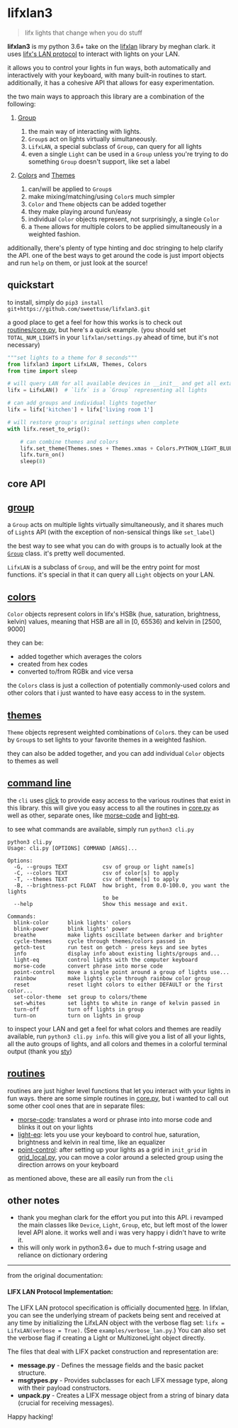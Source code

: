 # lifxlan3
> lifx lights that change when you do stuff

**lifxlan3** is my python 3.6+ take on the [lifxlan](https://github.com/mclarkk/lifxlan) library by meghan clark. it uses [lifx's LAN protocol](https://lan.developer.lifx.com/) to interact with lights on your LAN.

it allows you to control your lights in fun ways, both automatically and interactively with your keyboard, 
with many built-in routines to start. additionally, it has a cohesive API that allows for easy experimentation.

the two main ways to approach this library are a combination of the following:

1. [Group][group] 
    1. the main way of interacting with lights.
    1. `Group`s act on lights virtually simultaneously.
    1. `LifxLAN`, a special subclass of `Group`, can query for all lights
    1. even a single `Light` can be used in a `Group` unless you're trying to do something `Group` doesn't support, like set a label
    
1. [Colors][colors] and [Themes][themes] 
    1. can/will be applied to `Group`s
    1. make mixing/matching/using `Color`s much simpler
    1. `Color` and `Theme` objects can be added together
    1. they make playing around fun/easy
    1. individual `Color` objects represent, not surprisingly, a single `Color`
    1. a `Theme` allows for multiple colors to be applied simultaneously in a weighted fashion.

additionally, there's plenty of type hinting and doc stringing to help clarify the API.
one of the best ways to get around the code is just import objects and run `help` on them, or just look at the source!

## quickstart

to install, simply do `pip3 install git+https://github.com/sweettuse/lifxlan3.git`

a good place to get a feel for how this works is to check out [routines/core.py][core], but here's a quick example. (you should set `TOTAL_NUM_LIGHTS` in your `lifxlan/settings.py` ahead of time, but it's not necessary)

```python
"""set lights to a theme for 8 seconds"""
from lifxlan3 import LifxLAN, Themes, Colors
from time import sleep

# will query LAN for all available devices in __init__ and get all extant lights' settings in parallel
lifx = LifxLAN()  # `lifx` is a `Group` representing all lights

# can add groups and individual lights together
lifx = lifx['kitchen'] + lifx['living room 1']

# will restore group's original settings when complete
with lifx.reset_to_orig():

    # can combine themes and colors
    lifx.set_theme(Themes.snes + Themes.xmas + Colors.PYTHON_LIGHT_BLUE)  # weird theme, but ok
    lifx.turn_on()
    sleep(8)
```

## core API



## [group][group]

a `Group` acts on multiple lights virtually simultaneously, and it shares much of `Light`s API (with the exception of non-sensical things like `set_label`)

the best way to see what you can do with groups is to actually look at the [`Group`](https://github.com/sweettuse/lifxlan3/blob/master/lifxlan/group.py#L70)
class. it's pretty well documented.

`LifxLAN` is a subclass of `Group`, and will be the entry point for most functions.
it's special in that it can query all `Light` objects on your LAN.



## [colors][colors]

`Color` objects represent colors in lifx's HSBk (hue, saturation, brightness, kelvin) values, meaning that HSB are all in [0, 65536) and kelvin in [2500, 9000]

they can be:
- added together which averages the colors
- created from hex codes
- converted to/from RGBk and vice versa

the `Colors` class is just a collection of potentially commonly-used colors and other colors that i just wanted to have easy access to in the system.

## [themes][themes]

`Theme` objects represent weighted combinations of `Color`s.
they can be used by `Group`s to set lights to your favorite themes in a weighted fashion.

they can also be added together, and you can add individual `Color` objects to themes as well

## [command line](https://github.com/sweettuse/lifxlan3/blob/master/routines/lights/cli.py)

the `cli` uses [click](https://github.com/pallets/click) to provide easy access to the various routines that exist in this library.
this will give you easy access to all the routines in [core.py][core]
as well as other, separate ones, like [morse-code][morse-code]
and [light-eq][light-eq].

to see what commands are available, simply run ```python3 cli.py```


```
python3 cli.py
Usage: cli.py [OPTIONS] COMMAND [ARGS]...

Options:
  -G, --groups TEXT           csv of group or light name[s]
  -C, --colors TEXT           csv of color[s] to apply
  -T, --themes TEXT           csv of theme[s] to apply
  -B, --brightness-pct FLOAT  how bright, from 0.0-100.0, you want the lights
                              to be
  --help                      Show this message and exit.

Commands:
  blink-color      blink lights' colors
  blink-power      blink lights' power
  breathe          make lights oscillate between darker and brighter
  cycle-themes     cycle through themes/colors passed in
  getch-test       run test on getch - press keys and see bytes
  info             display info about existing lights/groups and...
  light-eq         control lights with the computer keyboard
  morse-code       convert phrase into morse code
  point-control    move a single point around a group of lights use...
  rainbow          make lights cycle through rainbow color group
  reset            reset light colors to either DEFAULT or the first color...
  set-color-theme  set group to colors/theme
  set-whites       set lights to white in range of kelvin passed in
  turn-off         turn off lights in group
  turn-on          turn on lights in group
```

to inspect your LAN and get a feel for what colors and themes are readily available, run ```python3 cli.py info```.
this will give you a list of all your lights, all the auto groups of lights, and all colors and themes in a colorful terminal output (thank you [sty](https://github.com/feluxe/sty))



## [routines](https://github.com/sweettuse/lifxlan3/tree/master/routines)
routines are just higher level functions that let you interact with your lights in fun ways.
there are some simple routines in [core.py](https://github.com/sweettuse/lifxlan3/blob/master/routines/lights/core.py),
but i wanted to call out some other cool ones that are in separate files:

- [morse-code][morse-code]:
translates a word or phrase into into morse code and blinks it out on your lights
- [light-eq][light-eq]:
lets you use your keyboard to control hue, saturation, brightness and kelvin in real time, like an equalizer
- [point-control](https://github.com/sweettuse/lifxlan3/blob/master/routines/lights/point_control.py):
after setting up your lights as a grid in `init_grid` in [grid_local.py](https://github.com/sweettuse/lifxlan3/blob/master/routines/lights/grid_local.py),
you can move a color around a selected group using the direction arrows on your keyboard

as mentioned above, these are all easily run from the `cli`

## other notes

- thank you meghan clark for the effort you put into this API. i revamped the main classes like `Device`, `Light`, `Group`, etc, but left most of the lower level API alone. it works well and i was very happy i didn't have to write it.
- this will only work in python3.6+ due to much f-string usage and reliance on dictionary ordering

---
from the original documentation:

#### LIFX LAN Protocol Implementation:

The LIFX LAN protocol specification is officially documented [here](https://lan.developer.lifx.com/). In lifxlan, you can see the underlying stream of packets being sent and received at any time by initializing the LifxLAN object with the verbose flag set: `lifx = LifxLAN(verbose = True)`. (See `examples/verbose_lan.py`.) You can also set the verbose flag if creating a Light or MultizoneLight object directly.

The files that deal with LIFX packet construction and representation are:

* **message.py** -  Defines the message fields and the basic packet structure.
* **msgtypes.py** - Provides subclasses for each LIFX message type, along with their payload constructors.
* **unpack.py** - Creates a LIFX message object from a string of binary data (crucial for receiving messages).

Happy hacking!


[core]: https://github.com/sweettuse/lifxlan3/blob/master/routines/core.py
[light-eq]: https://github.com/sweettuse/lifxlan3/blob/master/routines/light/light_eq.py
[morse-code]: https://github.com/sweettuse/lifxlan3/blob/master/routines/light/morse_code.py
[group]: https://github.com/sweettuse/lifxlan3/blob/master/lifxlan/group.py#L70
[colors]: https://github.com/sweettuse/lifxlan3/blob/master/lifxlan/colors.py
[themes]: https://github.com/sweettuse/lifxlan3/blob/master/lifxlan/themes.py
